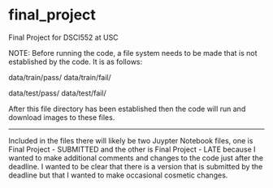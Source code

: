 # final_project
Final Project for DSCI552 at USC

NOTE: Before running the code, a file system needs to be made that is not established by the code. It is as follows:

data/train/pass/
data/train/fail/

data/test/pass/
data/test/fail/

After this file directory has been established then the code will run and download images to these files.

_____________________________

Included in the files there will likely be two Juypter Notebook files, one is Final Project - SUBMITTED and the other is Final Project - LATE because I wanted to make additional comments and changes to the code just after the deadline. I wanted to be clear that there is a version that is submitted by the deadline but that I wanted to make occasional cosmetic changes.

